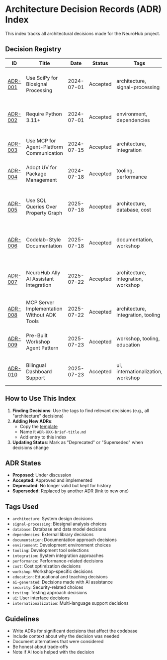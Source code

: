 # Architecture Decision Records (ADR) Index

This index tracks all architectural decisions made for the NeuroHub project.

## Decision Registry

| ID | Title | Date | Status | Tags | Summary |
|----|-------|------|--------|------|---------|
| [ADR-001](ADR-001-signal-processing-library.md) | Use SciPy for Biosignal Processing | 2024-07-01 | Accepted | architecture, signal-processing | Chose SciPy over custom implementation for reliable signal analysis |
| [ADR-002](ADR-002-python-version.md) | Require Python 3.11+ | 2024-07-01 | Accepted | environment, dependencies | Standardized on Python 3.11+ for modern features and better errors |
| [ADR-003](ADR-003-mcp-over-direct-api.md) | Use MCP for Agent-Platform Communication | 2024-07-15 | Accepted | architecture, integration | MCP provides standardized tool interface for agents |
| [ADR-004](ADR-004-uv-package-manager.md) | Adopt UV for Package Management | 2024-07-18 | Accepted | tooling, performance | UV replaces pip for 10-100x faster package installation |
| [ADR-005](ADR-005-sql-queries-over-graph.md) | Use SQL Queries Over Property Graph | 2025-07-18 | Accepted | architecture, database, cost | SQL queries on Spanner Standard Edition instead of Enterprise Property Graph |
| [ADR-006](ADR-006-codelab-documentation.md) | Codelab-Style Documentation | 2025-07-18 | Accepted | documentation, workshop | Follow InstaVibe's 13-section structure adapted for neurotechnology |
| [ADR-007](007-neurohub-ally-integration.md) | NeuroHub Ally AI Assistant Integration | 2025-07-22 | Accepted | architecture, integration, workshop | Web-based AI assistant interface with A2A agent connectivity and SSE streaming |
| [ADR-008](008-mcp-server-implementation.md) | MCP Server Implementation Without ADK Tools | 2025-07-22 | Accepted | architecture, integration, tooling | Direct MCP implementation to resolve ADK import issues |
| [ADR-009](009-workshop-agent-pattern.md) | Pre-Built Workshop Agent Pattern | 2025-07-23 | Accepted | workshop, tooling, education | Pre-built configurable agent for rapid student onboarding |
| [ADR-010](010-bilingual-support.md) | Bilingual Dashboard Support | 2025-07-23 | Accepted | ui, internationalization, workshop | English/Hebrew support for BGU-Brown collaboration |

## How to Use This Index

1. **Finding Decisions**: Use the tags to find relevant decisions (e.g., all "architecture" decisions)
2. **Adding New ADRs**: 
   - Copy the [template](template.md)
   - Name it `ADR-XXX-brief-title.md`
   - Add entry to this index
3. **Updating Status**: Mark as "Deprecated" or "Superseded" when decisions change

## ADR States

- **Proposed**: Under discussion
- **Accepted**: Approved and implemented
- **Deprecated**: No longer valid but kept for history
- **Superseded**: Replaced by another ADR (link to new one)

## Tags Used

- `architecture`: System design decisions
- `signal-processing`: Biosignal analysis choices
- `database`: Database and data model decisions
- `dependencies`: External library decisions
- `documentation`: Documentation approach decisions
- `environment`: Development environment choices
- `tooling`: Development tool selections
- `integration`: System integration approaches
- `performance`: Performance-related decisions
- `cost`: Cost optimization decisions
- `workshop`: Workshop-specific decisions
- `education`: Educational and teaching decisions
- `ai-generated`: Decisions made with AI assistance
- `security`: Security-related choices
- `testing`: Testing approach decisions
- `ui`: User interface decisions
- `internationalization`: Multi-language support decisions

## Guidelines

- Write ADRs for significant decisions that affect the codebase
- Include context about why the decision was needed
- Document alternatives that were considered
- Be honest about trade-offs
- Note if AI tools helped with the decision